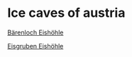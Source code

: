 # Ice caves of austria

[Bärenloch Eishöhle](https://tr1813.github.io/ancient-ice-in-austria/descriptions/baerenloch.html)

[Eisgruben Eishöhle](https://tr1813.github.io/ancient-ice-in-austria/descriptions/eisgruben.html)


